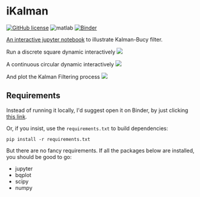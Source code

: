 # iKalman

[![GitHub license](https://img.shields.io/apm/l/vim-mode.svg)](https://github.com/xhu4/ikalman/blob/master/LICENSE)
![matlab](https://img.shields.io/badge/python-3-blue.svg)
[![Binder](https://mybinder.org/badge_logo.svg)](https://mybinder.org/v2/gh/xhu4/ikalman/master)

[An interactive jupyter notebook](https://mybinder.org/v2/gh/xhu4/ikalman/master?filepath=ikalman.ipynb)
to illustrate Kalman-Bucy filter.

Run a discrete square dynamic interactively
![](screenshots/dscrt_HD.gif)

A continuous circular dynamic interactively
![](screenshots/cont_HD.gif)

And plot the Kalman Filtering process
![](screenshots/filter_HD.gif)

## Requirements

Instead of running it locally, I'd suggest open it on Binder, 
by just clicking [this link](https://mybinder.org/v2/gh/xhu4/ikalman/master?filepath=ikalman.ipynb).

Or, if you insist, use the `requirements.txt` to build dependencies:
```
pip install -r requirements.txt
```

But there are no fancy requirements. If all the packages below are installed, you should be good to go:

- jupyter
- bqplot
- scipy
- numpy
